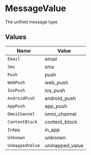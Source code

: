 # MessageValue

The unified message type.


## Values

| Name            | Value           |
| --------------- | --------------- |
| `Email`         | email           |
| `Sms`           | sms             |
| `Push`          | push            |
| `WebPush`       | web_push        |
| `IosPush`       | ios_push        |
| `AndroidPush`   | android_push    |
| `AppPush`       | app_push        |
| `OmniChannel`   | omni_channel    |
| `ContentBlock`  | content_block   |
| `InApp`         | in_app          |
| `Unknown`       | unknown         |
| `UnmappedValue` | unmapped_value  |